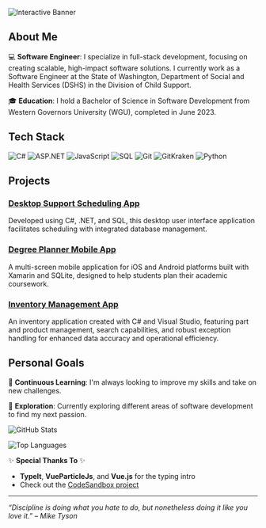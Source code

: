 ![Interactive Banner](https://github.com/MarshallBanks/MarshallBanks/blob/main/banner_small.gif)

## About Me

💻 **Software Engineer**: I specialize in full-stack development, focusing on creating scalable, high-impact software solutions. I currently work as a Software Engineer at the State of Washington, Department of Social and Health Services (DSHS) in the Division of Child Support.

🎓 **Education**: I hold a Bachelor of Science in Software Development from Western Governors University (WGU), completed in June 2023.

## Tech Stack

![C#](https://img.shields.io/badge/C%23-239120?style=for-the-badge&logo=csharp&logoColor=white)
![ASP.NET](https://img.shields.io/badge/ASP.NET-512BD4?style=for-the-badge&logo=dotnet&logoColor=white)
![JavaScript](https://img.shields.io/badge/JavaScript-F7DF1E?style=for-the-badge&logo=javascript&logoColor=black)
![SQL](https://img.shields.io/badge/SQL-4479A1?style=for-the-badge&logo=postgresql&logoColor=white)
![Git](https://img.shields.io/badge/Git-F05032?style=for-the-badge&logo=git&logoColor=white)
![GitKraken](https://img.shields.io/badge/GitKraken-179287?style=for-the-badge&logo=gitkraken&logoColor=white)
![Python](https://img.shields.io/badge/Python-3776AB?style=for-the-badge&logo=python&logoColor=white)

## Projects

### [Desktop Support Scheduling App](https://github.com/MarshallBanks/C969-Performance-Assessment)
Developed using C#, .NET, and SQL, this desktop user interface application facilitates scheduling with integrated database management.

### [Degree Planner Mobile App](https://github.com/MarshallBanks/C971-Performance-Assessment)
A multi-screen mobile application for iOS and Android platforms built with Xamarin and SQLite, designed to help students plan their academic coursework.

### [Inventory Management App](https://github.com/MarshallBanks/Inventory-System)
An inventory application created with C# and Visual Studio, featuring part and product management, search capabilities, and robust exception handling for enhanced data accuracy and operational efficiency.

## Personal Goals

🌱 **Continuous Learning**: I'm always looking to improve my skills and take on new challenges.

🚀 **Exploration**: Currently exploring different areas of software development to find my next passion.

![GitHub Stats](https://github-readme-stats.vercel.app/api?username=marshallbanks&show_icons=true&theme=radical)

![Top Languages](https://github-readme-stats.vercel.app/api/top-langs/?username=marshallbanks&layout=compact&theme=radical)

✨ **Special Thanks To** ✨

- **TypeIt**, **VueParticleJs**, and **Vue.js** for the typing intro
- Check out the [CodeSandbox project](https://codesandbox.io/s/readme-introgif-9fjo5)

---

*“Discipline is doing what you hate to do, but nonetheless doing it like you love it.” – Mike Tyson*
